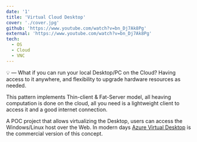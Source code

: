 ```yaml
---
date: '1'
title: 'Virtual Cloud Desktop'
cover: './cover.jpg'
github: 'https://www.youtube.com/watch?v=bn_Dj7Ak8Pg'
external: 'https://www.youtube.com/watch?v=bn_Dj7Ak8Pg'
tech:
  - OS
  - Cloud
  - VNC
---
```


💡 — What if you can run your local Desktop/PC on the Cloud? Having access to it anywhere, and flexibility to upgrade hardware resources as needed.

This pattern implements Thin-client & Fat-Server model, all heaving computation is done on the cloud, all you need is a lightweight client to access it and a good internet connection.

A POC project that allows virtualizing the Desktop, users can access the Windows/Linux host over the Web. In modern days [Azure Virtual Desktop](https://azure.microsoft.com/en-us/services/virtual-desktop/) is the commercial version of this concept.
